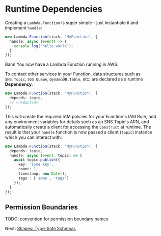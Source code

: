 
# Runtime Dependencies

Creating a `Lambda.Function` is super simple - just instantiate it and implement `handle`:

```ts
new Lambda.Function(stack, 'MyFunction', {
  handle: async (event) => {
    console.log('hello world');
  }
});
```
Bam! You now have a Lambda Function running in AWS.

To contact other services in your Function, data structures such as `SNS.Topic`, `SQS.Queue`, `DynamoDB.Table`, etc. are declared as a runtime **Dependency**.

```ts
new Lambda.Function(stack, 'MyFunction', {
  depends: topic,
  // <redacted>
});
```

This will create the required IAM policies for your Function's IAM Role, add any environment variables for details such as an SNS Topic's ARN, and automatically create a client for accessing the `Construct` at runtime. The result is that your `handle` function is now passed a client (`topic`) instance which you can interact with:

```ts
new Lambda.Function(stack, 'MyFunction', {
  depends: topic,
  handle: async (event, topic) => {
    await topic.publish({
      key: 'some key',
      count: 1,
      timestamp: new Date(),
      tags : ['some', 'tags']
    });
  }
});
```

## Permission Boundaries

TODO: convention for permission boundary names

Next: [Shapes: Type-Safe Schemas](4-shapes.md)